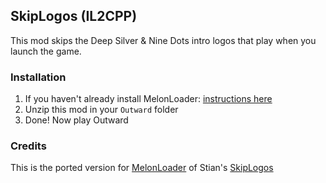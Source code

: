 ## SkipLogos (IL2CPP)

This mod skips the Deep Silver & Nine Dots intro logos that play when you launch the game.

### Installation

1. If you haven't already install MelonLoader: [instructions here](https://melonwiki.xyz/#/README?id=installation-on-il2cpp-games)
1. Unzip this mod in your `Outward` folder
1. Done! Now play Outward

### Credits

This is the ported version for [MelonLoader](https://melonwiki.xyz/) of Stian's [SkipLogos](https://www.nexusmods.com/outward/mods/21)
